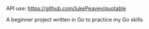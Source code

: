 API use: https://github.com/lukePeavey/quotable

A beginner project written in Go to practice my Go skills
